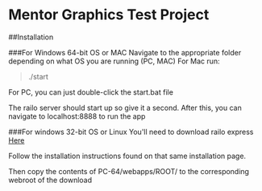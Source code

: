 Mentor Graphics Test Project
==================

##Installation

###For Windows 64-bit OS or MAC
Navigate to the appropriate folder depending on what OS you are running (PC, MAC)
For Mac run:
>./start

For PC, you can just double-click the start.bat file

The railo server should start up so give it a second. After this, you can navigate to localhost:8888 to run the app

###For windows 32-bit OS or Linux
You'll need to download railo express [Here](http://www.getrailo.org/index.cfm/download/)

Follow the installation instructions found on that same installation page.

Then copy the contents of PC-64/webapps/ROOT/ to the corresponding webroot of the download

